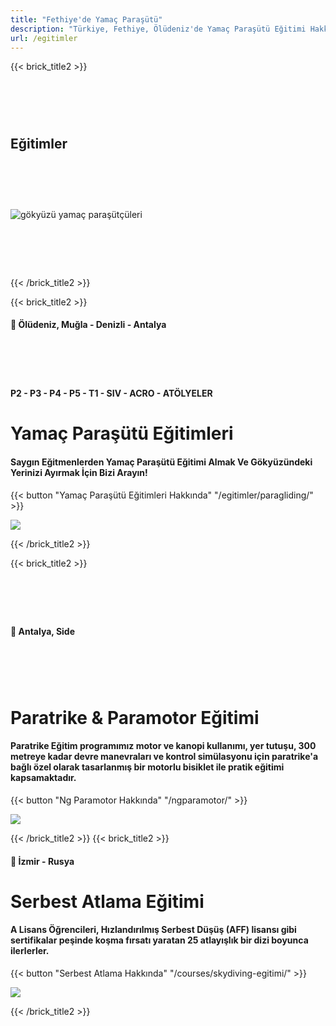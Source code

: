 ```yaml
---
title: "Fethiye'de Yamaç Paraşütü"
description: "Türkiye, Fethiye, Ölüdeniz'de Yamaç Paraşütü Eğitimi Hakkında Daha Fazla Detay Öğrenin"
url: /egitimler
---
```


{{< brick_title2 >}}
# ‎
## Eğitimler
# ‎


![gökyüzü yamaç paraşütçüleri](/uploads/Paragliding/paragliding_baris_celik.jpeg)
# ‎
{{< /brick_title2 >}}


{{< brick_title2 >}}

#### 📍 Ölüdeniz, Muğla - Denizli - Antalya
# ‎

#### P2 - P3 - P4 - P5 - T1 - SIV - ACRO - ATÖLYELER
# Yamaç Paraşütü Eğitimleri

#### Saygın Eğitmenlerden Yamaç Paraşütü Eğitimi Almak Ve Gökyüzündeki Yerinizi Ayırmak İçin Bizi Arayın!
{{< button "Yamaç Paraşütü Eğitimleri Hakkında" "/egitimler/paragliding/" >}}

![](/uploads/Paragliding/solopilot.jpg)

{{< /brick_title2 >}}

{{< brick_title2 >}}
# ‎

#### 📍 Antalya, Side
# ‎
# Paratrike & Paramotor Eğitimi
#### Paratrike Eğitim programımız motor ve kanopi kullanımı, yer tutuşu, 300 metreye kadar devre manevraları ve kontrol simülasyonu için paratrike'a bağlı özel olarak tasarlanmış bir motorlu bisiklet ile pratik eğitimi kapsamaktadır.
{{< button "Ng Paramotor Hakkında" "/ngparamotor/" >}}

![](/uploads/paratrike/prt3.jpeg)

{{< /brick_title2 >}}
{{< brick_title2 >}}
#### 📍 İzmir - Rusya
# Serbest Atlama Eğitimi
#### A Lisans Öğrencileri, Hızlandırılmış Serbest Düşüş (AFF) lisansı gibi sertifikalar peşinde koşma fırsatı yaratan 25 atlayışlık bir dizi boyunca ilerlerler.
{{< button "Serbest Atlama Hakkında" "/courses/skydiving-egitimi/" >}}

![](/uploads/skydiving/skydiving.jpg)

{{< /brick_title2 >}}
# ‎
